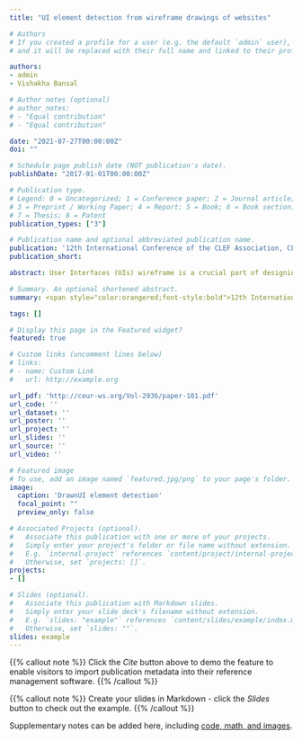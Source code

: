 ```yaml
---
title: "UI element detection from wireframe drawings of websites"

# Authors
# If you created a profile for a user (e.g. the default `admin` user), write the username (folder name) here 
# and it will be replaced with their full name and linked to their profile.

authors:
- admin
- Vishakha Bansal

# Author notes (optional)
# author_notes:
# - "Equal contribution"
# - "Equal contribution"

date: "2021-07-27T00:00:00Z"
doi: ""

# Schedule page publish date (NOT publication's date).
publishDate: "2017-01-01T00:00:00Z"

# Publication type.
# Legend: 0 = Uncategorized; 1 = Conference paper; 2 = Journal article;
# 3 = Preprint / Working Paper; 4 = Report; 5 = Book; 6 = Book section;
# 7 = Thesis; 8 = Patent
publication_types: ["3"]

# Publication name and optional abbreviated publication name.
publication: '12th International Conference of the CLEF Association, CLEF 2021 - Bucharest, Romania'
publication_short: 

abstract: User Interfaces (UIs) wireframe is a crucial part of designing front-end of websites and mobile applications. Detection of UI elements such as paragraphs, buttons, images etc. from the wireframes using advanced Artificial Intelligence (AI) algorithms pave the way to automate the process of conversion of wireframes to Hypertext Mark-up Language (HTML) code. In this paper, we have explored different variants of 5th generation of You Only Look Once (YOLOv5) algorithm and post-processing techniques involving tuning of confidence cut-off variable for detection of UI elements. Our final approach comprises of data pre-processing using contrast normalization and conversion to black and white (BW), detection and localization of UI elements using YOLOv5x variant followed by confidence cutoff for selecting final bounding boxes. This approach resulted in Mean Average Precision (mAP) of 0.836 on the test data.

# Summary. An optional shortened abstract.
summary: <span style="color:orangered;font-style:bold">12th International Conference of the CLEF Association, CLEF 2021 - Bucharest, Romania</span>

tags: []

# Display this page in the Featured widget?
featured: true

# Custom links (uncomment lines below)
# links:
# - name: Custom Link
#   url: http://example.org

url_pdf: 'http://ceur-ws.org/Vol-2936/paper-101.pdf'
url_code: ''
url_dataset: ''
url_poster: ''
url_project: ''
url_slides: ''
url_source: ''
url_video: ''

# Featured image
# To use, add an image named `featured.jpg/png` to your page's folder. 
image:
  caption: 'DrawnUI element detection'
  focal_point: ""
  preview_only: false

# Associated Projects (optional).
#   Associate this publication with one or more of your projects.
#   Simply enter your project's folder or file name without extension.
#   E.g. `internal-project` references `content/project/internal-project/index.md`.
#   Otherwise, set `projects: []`.
projects:
- []

# Slides (optional).
#   Associate this publication with Markdown slides.
#   Simply enter your slide deck's filename without extension.
#   E.g. `slides: "example"` references `content/slides/example/index.md`.
#   Otherwise, set `slides: ""`.
slides: example
---
```


{{% callout note %}}
Click the *Cite* button above to demo the feature to enable visitors to import publication metadata into their reference management software.
{{% /callout %}}

{{% callout note %}}
Create your slides in Markdown - click the *Slides* button to check out the example.
{{% /callout %}}

Supplementary notes can be added here, including [code, math, and images](https://wowchemy.com/docs/writing-markdown-latex/).
